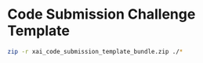# Code Submission Challenge Template

```bash
zip -r xai_code_submission_template_bundle.zip ./*
```

